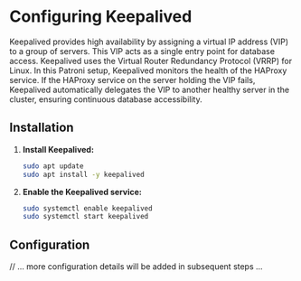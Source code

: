 # Configuring Keepalived

Keepalived provides high availability by assigning a virtual IP address (VIP) to a group of servers. This VIP acts as a single entry point for database access. Keepalived uses the Virtual Router Redundancy Protocol (VRRP) for Linux. In this Patroni setup, Keepalived monitors the health of the HAProxy service. If the HAProxy service on the server holding the VIP fails, Keepalived automatically delegates the VIP to another healthy server in the cluster, ensuring continuous database accessibility.

## Installation

1.  **Install Keepalived:**
    ```bash
    sudo apt update
    sudo apt install -y keepalived
    ```

2.  **Enable the Keepalived service:**
    ```bash
    sudo systemctl enable keepalived
    sudo systemctl start keepalived
    ```

## Configuration
// ... more configuration details will be added in subsequent steps ...